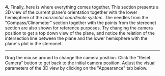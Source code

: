**4.** Finally, here is where everything comes together. This section presents a 3D view of the current plane's orientation together with the lower hemisphere of the *horizontal coordinate system*. The needles from the "Compass/Clinometer" section together with the points from the stereonet section are also shown for reference purposes. Try changing the camera position to get a top down view of the plane, and notice the relation of the intersection line between the plane and the lower hemisphere with the plane's plot in the stereonet.

<hr/>

Drag the mouse around to change the camera position. Click the "Reset Camera" button to get back to the initial camera position. Adjust the visual parameters of the 3D view by clicking on the "Appearance" tab below.

